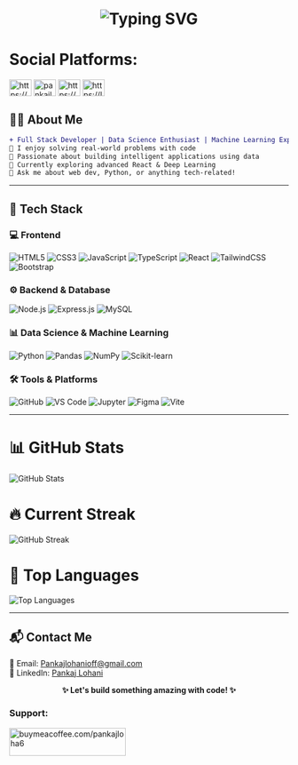 <h1 align="center">
  <img 
    src="https://readme-typing-svg.herokuapp.com?font=Fira+Code&weight=700&size=22&duration=3000&pause=1000&center=true&vCenter=true&color=00FFFF&width=600&lines=Hi+there+👋+I'm+Pankaj+Lohani;Full+Stack+Web+Developer+💻;Data+Science+%7C+ML+Explorer+📊+🤖;Welcome+to+my+GitHub+Profile!" 
    alt="Typing SVG" 
  />
</h1>


# Social Platforms:
<p align="left">
<a href="https://www.instagram.com/pankajlohani_2020/" target="blank"><img align="center" src="https://raw.githubusercontent.com/rahuldkjain/github-profile-readme-generator/master/src/images/icons/Social/instagram.svg" alt="https://www.instagram.com/pankajlohani_2020/" height="30" width="40" /></a>
<a href="https://www.hackerrank.com/pankajlohani2016" target="blank"><img align="center" src="https://raw.githubusercontent.com/rahuldkjain/github-profile-readme-generator/master/src/images/icons/Social/hackerrank.svg" alt="pankajlohani2016" height="30" width="40" /></a>
<a href="https://codeforces.com/profile/pankajlohaniofficial" target="_blank"><img align="center" src="https://raw.githubusercontent.com/rahuldkjain/github-profile-readme-generator/master/src/images/icons/Social/codeforces.svg" alt="https://codeforces.com/profile/pankajlohaniofficial" height="30" width="40" /></a>
<a href="https://leetcode.com/u/Pankaj_Lohani3/" target="blank"><img align="center" src="https://raw.githubusercontent.com/rahuldkjain/github-profile-readme-generator/master/src/images/icons/Social/leet-code.svg" alt="https://leetcode.com/u/pankaj_lohani3/" height="30" width="40" /></a>
</p>

## 🧑‍💻 About Me
```diff
+ Full Stack Developer | Data Science Enthusiast | Machine Learning Explorer
🎯 I enjoy solving real-world problems with code
🧠 Passionate about building intelligent applications using data
🌱 Currently exploring advanced React & Deep Learning
💬 Ask me about web dev, Python, or anything tech-related!
```

---

## 🚀 Tech Stack

### 💻 Frontend
![HTML5](https://img.shields.io/badge/HTML5-%23000?style=for-the-badge&logo=html5&logoColor=E34F26)
![CSS3](https://img.shields.io/badge/CSS3-%23000?style=for-the-badge&logo=css3&logoColor=1572B6)
![JavaScript](https://img.shields.io/badge/JavaScript-%23000?style=for-the-badge&logo=javascript&logoColor=F7DF1E)
![TypeScript](https://img.shields.io/badge/TypeScript-%23000?style=for-the-badge&logo=typescript&logoColor=3178C6)
![React](https://img.shields.io/badge/React-%23000?style=for-the-badge&logo=react&logoColor=61DAFB)
![TailwindCSS](https://img.shields.io/badge/TailwindCSS-%23000?style=for-the-badge&logo=tailwind-css&logoColor=38B2AC)
![Bootstrap](https://img.shields.io/badge/Bootstrap-%23000?style=for-the-badge&logo=bootstrap&logoColor=7952B3)



### ⚙️ Backend & Database
![Node.js](https://img.shields.io/badge/Node.js-%23000?style=for-the-badge&logo=node.js&logoColor=339933)
![Express.js](https://img.shields.io/badge/Express.js-%23000?style=for-the-badge&logo=express&logoColor=white)
![MySQL](https://img.shields.io/badge/MySQL-%23000?style=for-the-badge&logo=mysql&logoColor=4479A1)


### 📊 Data Science & Machine Learning
![Python](https://img.shields.io/badge/Python-%23000?style=for-the-badge&logo=python&logoColor=3776AB)
![Pandas](https://img.shields.io/badge/Pandas-%23000?style=for-the-badge&logo=pandas&logoColor=150458)
![NumPy](https://img.shields.io/badge/NumPy-%23000?style=for-the-badge&logo=numpy&logoColor=013243)
![Scikit-learn](https://img.shields.io/badge/Scikit--Learn-%23000?style=for-the-badge&logo=scikit-learn&logoColor=F7931E)



### 🛠️ Tools & Platforms
![GitHub](https://img.shields.io/badge/GitHub-%23000?style=for-the-badge&logo=github&logoColor=white)
![VS Code](https://img.shields.io/badge/VS%20Code-%23000?style=for-the-badge&logo=visualstudiocode&logoColor=007ACC)
![Jupyter](https://img.shields.io/badge/Jupyter-%23000?style=for-the-badge&logo=jupyter&logoColor=F37626)
![Figma](https://img.shields.io/badge/Figma-%23000?style=for-the-badge&logo=figma&logoColor=white)
![Vite](https://img.shields.io/badge/Vite-%23000?style=for-the-badge&logo=vite&logoColor=646CFF)


---

# 📊 GitHub Stats

![GitHub Stats](https://github-readme-stats.vercel.app/api?username=PankajLohaniOfficial&show_icons=true&theme=radical)

# 🔥 Current Streak

![GitHub Streak](https://streak-stats.demolab.com?user=PankajLohaniOfficial&theme=radical&fire=FF0000&ring=FF0000&currStreakLabel=FF0000&sideNums=FF6347&currStreakNum=FF4500)

# 🚀 Top Languages

![Top Languages](https://github-readme-stats.vercel.app/api/top-langs/?username=PankajLohaniOfficial&layout=compact&theme=radical)

---


## 📬 Contact Me
📧 Email: Pankajlohanioff@gmail.com  
💼 LinkedIn: [Pankaj Lohani](https://www.linkedin.com/in/pankaj-lohani-3454aa247/)

<div align="center"> <strong>✨ Let's build something amazing with code! ✨</strong> </div>

<h3 align="left">Support:</h3>
<p><a href="https://buymeacoffee.com/pankajloha6"> <img align="left" src="https://cdn.buymeacoffee.com/buttons/v2/default-yellow.png" height="50" width="210" alt="buymeacoffee.com/pankajloha6" /></a></p><br><br>
